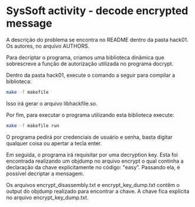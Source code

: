 
 SysSoft activity - decode encrypted message
 ==============================

A descrição do problema se encontra no README dentro da pasta hack01. Os autores, no arquivo AUTHORS.

Para decriptar o programa, criamos uma biblioteca dinâmica que sobrescreve a função de autorização utilizada no programa docrypt.

Dentro da pasta hack01, execute o comando a seguir para compilar a biblioteca:

```bash
make -f makefile
```

Isso irá gerar o arquivo libhackfile.so.

Por fim, para executar o programa utilizando esta biblioteca execute:

```bash
make -f makefile run
```

O programa pedirá por credenciais de usuário e senha, basta digitar qualquer coisa ou apertar a tecla enter.

Em seguida, o programa irá requisitar por uma decryption key. Esta foi encontrada realizando um objdump no arquivo encrypt o qual continha a declaração da chave explicitamente no código: "easy". Passando ela, é possível decriptar a mensagem.

Os arquivos encrypt_disassembly.txt e encrypt_key_dump.txt contêm o output do objdump realizado para encontrar a chave. A chave fica explícita no arquivo encrypt_key_dump.txt.
